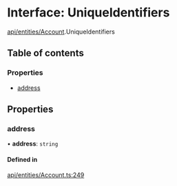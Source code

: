 # Interface: UniqueIdentifiers

[api/entities/Account](../wiki/api.entities.Account).UniqueIdentifiers

## Table of contents

### Properties

- [address](../wiki/api.entities.Account.UniqueIdentifiers#address)

## Properties

### address

• **address**: `string`

#### Defined in

[api/entities/Account.ts:249](https://github.com/PolymeshAssociation/polymesh-sdk/blob/46129005/src/api/entities/Account.ts#L249)
